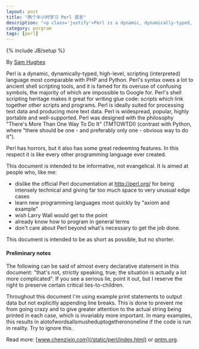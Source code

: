 ```yaml
---
layout: post
title: "两个半小时学习 Perl 语言"
description: "<p class='justify'>Perl is a dynamic, dynamically-typed, high-level, scripting (interpreted) language most comparable with PHP and Python. Perl&#39;s syntax owes a lot to ancient shell scripting tools, and it is famed for its overuse of confusing symbols, the majority of which are impossible to Google for. Perl&#39;s shell scripting heritage makes it great for writing glue code: scripts which link together other scripts and programs. Perl is ideally suited for processing text data and producing more text data. Perl is widespread, popular, highly portable and well-supported. Perl was designed with the philosophy &quot;There&#39;s More Than One Way To Do It&quot; (TMTOWTDI) (contrast with Python, where &quot;there should be one - and preferably only one - obvious way to do it&quot;).</p> <p class='justify'>Perl has horrors, but it also has some great redeeming features. In this respect it is like every other programming language ever created.</p>"
category: porgram
tags: [perl]
---
```

{% include JB/setup %}

By [Sam Hughes](http://qntm.org/perl)

<p class='justify'>Perl is a dynamic, dynamically-typed, high-level, scripting (interpreted) language most comparable with PHP and Python. Perl's syntax owes a lot to ancient shell scripting tools, and it is famed for its overuse of confusing symbols, the majority of which are impossible to Google for. Perl's shell scripting heritage makes it great for writing glue code: scripts which link together other scripts and programs. Perl is ideally suited for processing text data and producing more text data. Perl is widespread, popular, highly portable and well-supported. Perl was designed with the philosophy "There's More Than One Way To Do It" (TMTOWTDI) (contrast with Python, where "there should be one - and preferably only one - obvious way to do it").</p>

Perl has horrors, but it also has some great redeeming features. In this respect it is like every other programming language ever created.

This document is intended to be informative, not evangelical. It is aimed at people who, like me:

* dislike the official Perl documentation at <http://perl.org/> for being intensely technical and giving far too much space to very unusual edge cases
* learn new programming languages most quickly by "axiom and example"
* wish Larry Wall would get to the point
* already know how to program in general terms
* don't care about Perl beyond what's necessary to get the job done.

This document is intended to be as short as possible, but no shorter.

#### Preliminary notes

<p class='justify'>The following can be said of almost every declarative statement in this document: "that's not, strictly speaking, true; the situation is actually a lot more complicated". If you see a serious lie, point it out, but I reserve the right to preserve certain critical lies-to-children.</p>

<p class='justify'>Throughout this document I'm using example print statements to output data but not explicitly appending line breaks. This is done to prevent me from going crazy and to give greater attention to the actual string being printed in each case, which is invariably more important. In many examples, this results in alotofwordsallsmusheduptogetherononeline if the code is run in reality. Try to ignore this.</p>

Read more: [www.chenzixin.com](/static/perl/index.html) or [qntm.org](http://qntm.org/perl).